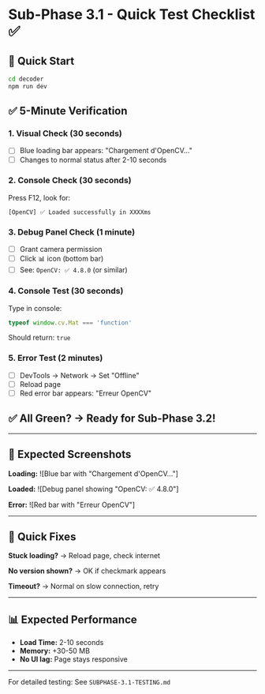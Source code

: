 # Sub-Phase 3.1 - Quick Test Checklist ✅

## 🚀 Quick Start
```bash
cd decoder
npm run dev
```

## ✅ 5-Minute Verification

### 1. Visual Check (30 seconds)
- [ ] Blue loading bar appears: "Chargement d'OpenCV..."
- [ ] Changes to normal status after 2-10 seconds

### 2. Console Check (30 seconds)
Press F12, look for:
```
[OpenCV] ✅ Loaded successfully in XXXXms
```

### 3. Debug Panel Check (1 minute)
- [ ] Grant camera permission
- [ ] Click 📊 icon (bottom bar)
- [ ] See: `OpenCV: ✅ 4.8.0` (or similar)

### 4. Console Test (30 seconds)
Type in console:
```javascript
typeof window.cv.Mat === 'function'
```
Should return: `true`

### 5. Error Test (2 minutes)
- [ ] DevTools → Network → Set "Offline"
- [ ] Reload page
- [ ] Red error bar appears: "Erreur OpenCV"

## ✅ All Green? → Ready for Sub-Phase 3.2!

---

## 📸 Expected Screenshots

**Loading:**
![Blue bar with "Chargement d'OpenCV..."]

**Loaded:**
![Debug panel showing "OpenCV: ✅ 4.8.0"]

**Error:**
![Red bar with "Erreur OpenCV"]

---

## 🐛 Quick Fixes

**Stuck loading?** → Reload page, check internet

**No version shown?** → OK if checkmark appears

**Timeout?** → Normal on slow connection, retry

---

## 📊 Expected Performance
- **Load Time:** 2-10 seconds
- **Memory:** +30-50 MB
- **No UI lag:** Page stays responsive

---

For detailed testing: See `SUBPHASE-3.1-TESTING.md`
